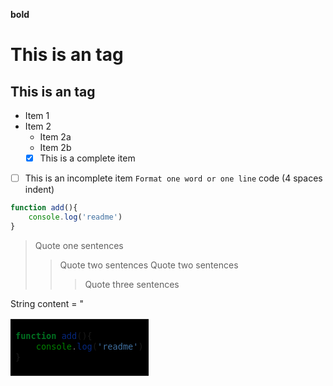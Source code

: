 
**bold**
# This is an tag
## This is an tag
* Item 1
* Item 2
  * Item 2a
  * Item 2b
  - [x] This is a complete item
- [ ] This is an incomplete item
`Format one word or one line`
   code (4 spaces indent)

```js
function add(){
    console.log('readme')
}
```

> Quote one sentences
>>Quote two sentences
>>Quote two sentences
>>>Quote three sentences


String content = "<table><tr><td bgcolor=#00000>
```js
function add(){
    console.log('readme')
}
```
<ol>
